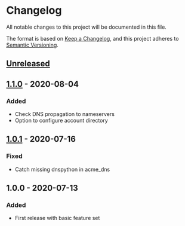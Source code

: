 # Changelog
All notable changes to this project will be documented in this file.

The format is based on [Keep a Changelog](https://keepachangelog.com/en/1.0.0/),
and this project adheres to [Semantic Versioning](https://semver.org/spec/v2.0.0.html).

## [Unreleased]

## [1.1.0] - 2020-08-04
### Added
- Check DNS propagation to nameservers
- Option to configure account directory

## [1.0.1] - 2020-07-16
### Fixed
- Catch missing dnspython in acme_dns

## 1.0.0 - 2020-07-13
### Added
- First release with basic feature set

[Unreleased]: https://github.com/jgraichen/salt-acme/compare/v1.1.0...HEAD
[1.1.0]: https://github.com/jgraichen/salt-acme/compare/v1.0.1...v1.1.0
[1.0.1]: https://github.com/jgraichen/salt-acme/compare/v1.0.0...v1.0.1
